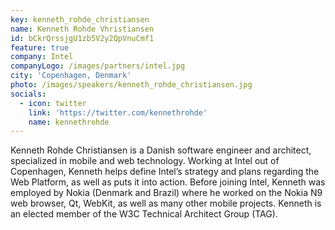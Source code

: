 ```yaml
---
key: kenneth_rohde_christiansen
name: Kenneth Rohde Vhristiansen
id: bCkrQrssjgU1zb5V2y2QpVnuCmf1
feature: true
company: Intel
companyLogo: /images/partners/intel.jpg
city: 'Copenhagen, Denmark'
photo: /images/speakers/kenneth_rohde_christiansen.jpg
socials:
  - icon: twitter
    link: 'https://twitter.com/kennethrohde'
    name: kennethrohde
---
```

Kenneth Rohde Christiansen is a Danish software engineer and architect, specialized in mobile and web technology. Working at Intel out of Copenhagen, Kenneth helps define Intel’s strategy and plans regarding the Web Platform, as well as puts it into action. Before joining Intel, Kenneth was employed by Nokia (Denmark and Brazil) where he worked on the Nokia N9 web browser, Qt, WebKit, as well as many other mobile projects. Kenneth is an elected member of the W3C Technical Architect Group (TAG).